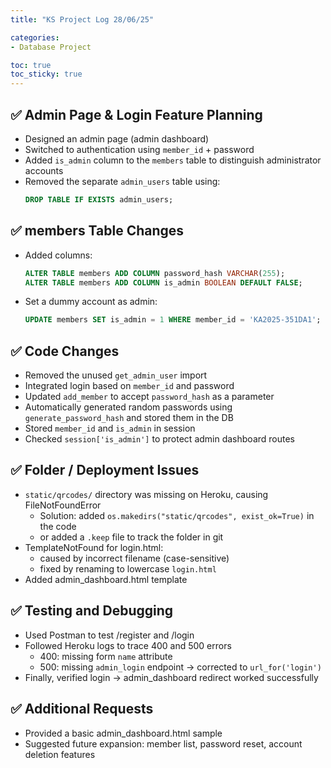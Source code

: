 ```yaml
---
title: "KS Project Log 28/06/25"

categories:
- Database Project

toc: true
toc_sticky: true
---
```


## ✅ Admin Page & Login Feature Planning
- Designed an admin page (admin dashboard)
- Switched to authentication using `member_id` + password
- Added `is_admin` column to the `members` table to distinguish administrator accounts
- Removed the separate `admin_users` table using:
  ```sql
  DROP TABLE IF EXISTS admin_users;
  ```

## ✅ members Table Changes
- Added columns:
  ```sql
  ALTER TABLE members ADD COLUMN password_hash VARCHAR(255);
  ALTER TABLE members ADD COLUMN is_admin BOOLEAN DEFAULT FALSE;
  ```
- Set a dummy account as admin:
  ```sql
  UPDATE members SET is_admin = 1 WHERE member_id = 'KA2025-351DA1';
  ```

## ✅ Code Changes
- Removed the unused `get_admin_user` import
- Integrated login based on `member_id` and password
- Updated `add_member` to accept `password_hash` as a parameter
- Automatically generated random passwords using `generate_password_hash` and stored them in the DB
- Stored `member_id` and `is_admin` in session
- Checked `session['is_admin']` to protect admin dashboard routes

## ✅ Folder / Deployment Issues
- `static/qrcodes/` directory was missing on Heroku, causing FileNotFoundError
  - Solution: added `os.makedirs("static/qrcodes", exist_ok=True)` in the code
  - or added a `.keep` file to track the folder in git
- TemplateNotFound for login.html:
  - caused by incorrect filename (case-sensitive)
  - fixed by renaming to lowercase `login.html`
- Added admin_dashboard.html template

## ✅ Testing and Debugging
- Used Postman to test /register and /login
- Followed Heroku logs to trace 400 and 500 errors
  - 400: missing form `name` attribute
  - 500: missing `admin_login` endpoint → corrected to `url_for('login')`
- Finally, verified login → admin_dashboard redirect worked successfully

## ✅ Additional Requests
- Provided a basic admin_dashboard.html sample
- Suggested future expansion: member list, password reset, account deletion features